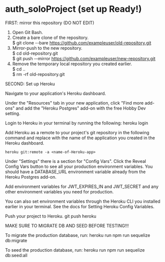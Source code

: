 # auth_soloProject (set up Ready!)

FIRST: mirror this repository (DO NOT EDIT)

1. Open Git Bash.  
2. Create a bare clone of the repository.  
$ git clone --bare https://github.com/exampleuser/old-repository.git  
3. Mirror-push to the new repository.  
$ cd old-repository.git  
$ git push --mirror https://github.com/exampleuser/new-repository.git  
4. Remove the temporary local repository you created earlier.  
$ cd ..  
$ rm -rf old-repository.git  



  
  

SECOND: Set up Heroku

Navigate to your application's Heroku dashboard.

Under the "Resources" tab in your new application, click "Find more add-ons" and add the "Heroku Postgres" add-on with the free Hobby Dev setting.

Login to Heroku in your terminal by running the following:
    heroku login

Add Heroku as a remote to your project's git repository in the following command and replace <name-of-Heroku-app> with the name of the application you created in the Heroku dashboard.

    heroku git:remote -a <name-of-Heroku-app>

Under "Settings" there is a section for "Config Vars". Click the Reveal Config Vars button to see all your production environment variables. You should have a DATABASE_URL environment variable already from the Heroku Postgres add-on.

Add environment variables for JWT_EXPIRES_IN and JWT_SECRET and any other environment variables you need for production.

You can also set environment variables through the Heroku CLI you installed earlier in your terminal. See the docs for Setting Heroku Config Variables.

Push your project to Heroku.
    git push heroku

MAKE SURE TO MIGRATE DB AND SEED BEFORE TESTING!!!

To migrate the production database, run:
    heroku run npm run sequelize db:migrate

To seed the production database, run:
    heroku run npm run sequelize db:seed:all

